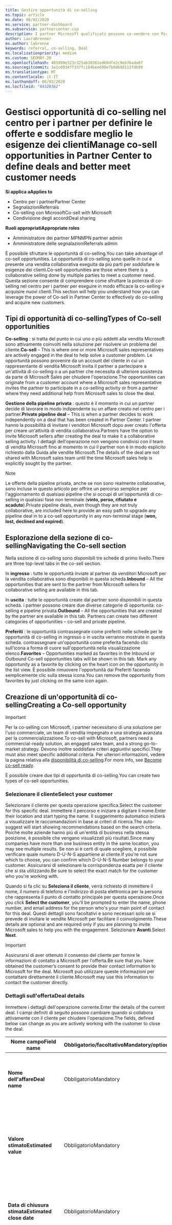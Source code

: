 ```yaml
---
title: Gestire opportunità di co-selling
ms.topic: article
ms.date: 06/02/2020
ms.service: partner-dashboard
ms.subservice: partnercenter-csp
description: I partner Microsoft qualificati possono co-vendere con Microsoft. Scopri come definire le offerte, invitare Microsoft a collaborare o visualizzare le offerte inviate.
author: LauraBrenner
ms.author: labrenne
keywords: referral, co-selling, Deal
ms.localizationpriority: medium
ms.custom: SEOMAY.20
ms.openlocfilehash: 485999e323c325ab30361ed60dfe2c9eb7bada07
ms.sourcegitcommit: 3a1c0934ff337fc164bee690e7b9d69d113fdb99
ms.translationtype: MT
ms.contentlocale: it-IT
ms.lasthandoff: 06/03/2020
ms.locfileid: "84328362"
---
```

# <a name="manage-co-sell-opportunities-in-partner-center-to-define-deals-and-better-meet-customer-needs"></a><span data-ttu-id="1b3a1-105">Gestisci opportunità di co-selling nel centro per i partner per definire le offerte e soddisfare meglio le esigenze dei clienti</span><span class="sxs-lookup"><span data-stu-id="1b3a1-105">Manage co-sell opportunities in Partner Center to define deals and better meet customer needs</span></span>

<span data-ttu-id="1b3a1-106">**Si applica a**</span><span class="sxs-lookup"><span data-stu-id="1b3a1-106">**Applies to**</span></span>

- <span data-ttu-id="1b3a1-107">Centro per i partner</span><span class="sxs-lookup"><span data-stu-id="1b3a1-107">Partner Center</span></span>
- <span data-ttu-id="1b3a1-108">Segnalazioni</span><span class="sxs-lookup"><span data-stu-id="1b3a1-108">Referrals</span></span>
- <span data-ttu-id="1b3a1-109">Co-selling con Microsoft</span><span class="sxs-lookup"><span data-stu-id="1b3a1-109">Co-sell with Microsoft</span></span>
- <span data-ttu-id="1b3a1-110">Condivisione degli accordi</span><span class="sxs-lookup"><span data-stu-id="1b3a1-110">Deal sharing</span></span>

<span data-ttu-id="1b3a1-111">**Ruoli appropriati**</span><span class="sxs-lookup"><span data-stu-id="1b3a1-111">**Appropriate roles**</span></span>

- <span data-ttu-id="1b3a1-112">Amministratore dei partner MPN</span><span class="sxs-lookup"><span data-stu-id="1b3a1-112">MPN partner admin</span></span>
- <span data-ttu-id="1b3a1-113">Amministratore delle segnalazioni</span><span class="sxs-lookup"><span data-stu-id="1b3a1-113">Referrals admin</span></span>

<span data-ttu-id="1b3a1-114">È possibile sfruttare le opportunità di co-selling.</span><span class="sxs-lookup"><span data-stu-id="1b3a1-114">You can take advantage of co-sell opportunities.</span></span>  <span data-ttu-id="1b3a1-115">Le opportunità di co-selling sono quelle in cui è presente una vendita collaborativa eseguita da più parti per soddisfare le esigenze dei clienti.</span><span class="sxs-lookup"><span data-stu-id="1b3a1-115">Co-sell opportunities are those where there is a collaborative selling done by multiple parties to meet a customer need.</span></span> <span data-ttu-id="1b3a1-116">Questa sezione consente di comprendere come sfruttare la potenza di co-selling nel centro per i partner per eseguire in modo efficace la co-selling e acquisire nuovi clienti.</span><span class="sxs-lookup"><span data-stu-id="1b3a1-116">This section will help you understand how you can leverage the power of Co-sell in Partner Center to effectively do co-selling and acquire new customers.</span></span>

## <a name="types-of-co-sell-opportunities"></a><span data-ttu-id="1b3a1-117">Tipi di opportunità di co-selling</span><span class="sxs-lookup"><span data-stu-id="1b3a1-117">Types of Co-sell opportunities</span></span>

<span data-ttu-id="1b3a1-118">**Co-selling** : si tratta del punto in cui uno o più addetti alla vendita Microsoft sono attivamente coinvolti nella soluzione per risolvere un problema del cliente.</span><span class="sxs-lookup"><span data-stu-id="1b3a1-118">**Co-sell** – This is where one or more Microsoft sales representatives are actively engaged in the deal to help solve a customer problem.</span></span> <span data-ttu-id="1b3a1-119">Le opportunità possono provenire da un account del cliente in cui un rappresentante di vendita Microsoft invita il partner a partecipare a un'attività di co-selling o a un partner che necessita di ulteriore assistenza da parte di Microsoft Sales per chiudere l'operazione.</span><span class="sxs-lookup"><span data-stu-id="1b3a1-119">The opportunities can originate from a customer account where a Microsoft sales representative invites the partner to participate in a co-selling activity or from a partner where they need additional help from Microsoft sales to close the deal.</span></span>

<span data-ttu-id="1b3a1-120">**Gestione della pipeline privata** : questo è il momento in cui un partner decide di lavorare in modo indipendente su un affare creato nel centro per i partner.</span><span class="sxs-lookup"><span data-stu-id="1b3a1-120">**Private pipeline deal** – This is when a partner decides to work independently on a deal that has been created in  Partner Center.</span></span> <span data-ttu-id="1b3a1-121">I partner hanno la possibilità di invitare i venditori Microsoft dopo aver creato l'offerta per creare un'attività di vendita collaborativa.</span><span class="sxs-lookup"><span data-stu-id="1b3a1-121">Partners have the option to invite Microsoft sellers after creating the deal to make it a collaborative selling activity.</span></span> <span data-ttu-id="1b3a1-122">I dettagli dell'operazione non vengono condivisi con il team di vendita Microsoft fino al momento in cui il partner non è in modo esplicito richiesto dalla Guida alle vendite Microsoft.</span><span class="sxs-lookup"><span data-stu-id="1b3a1-122">The details of the deal are not shared with Microsoft sales team until the time Microsoft sales help is explicitly sought by the partner.</span></span>

> [!NOTE]
> <span data-ttu-id="1b3a1-123">Le offerte della pipeline privata, anche se non sono realmente collaborative, sono incluse in questo articolo per offrire un percorso semplice per l'aggiornamento di qualsiasi pipeline che si occupi di un'opportunità di co-selling in qualsiasi fase non terminale (**vinto, perso, rifiutato e scaduto**).</span><span class="sxs-lookup"><span data-stu-id="1b3a1-123">Private pipeline deals, even though they are not truly collaborative, are included here  to provide an easy path to upgrade any pipeline deal in to a co-sell opportunity in any non-terminal stage (**won, lost, declined and expired**).</span></span>

## <a name="navigating-the-co-sell-section"></a><span data-ttu-id="1b3a1-124">Esplorazione della sezione di co-selling</span><span class="sxs-lookup"><span data-stu-id="1b3a1-124">Navigating the Co-sell section</span></span>

<span data-ttu-id="1b3a1-125">Nella sezione di co-selling sono disponibili tre schede di primo livello.</span><span class="sxs-lookup"><span data-stu-id="1b3a1-125">There are three top-level tabs in the co-sell section.</span></span>

<span data-ttu-id="1b3a1-126">In **ingresso** : tutte le opportunità inviate al partner da venditori Microsoft per la vendita collaborativa sono disponibili in questa scheda.</span><span class="sxs-lookup"><span data-stu-id="1b3a1-126">**Inbound** – All the opportunities that are sent to the partner from Microsoft sellers for collaborative selling are available in this tab.</span></span>

<span data-ttu-id="1b3a1-127">In **uscita** : tutte le opportunità create dal partner sono disponibili in questa scheda. i partner possono creare due diverse categorie di opportunità: co-selling e pipeline privata.</span><span class="sxs-lookup"><span data-stu-id="1b3a1-127">**Outbound** – All the opportunities that are created by the partner are available in this tab. Partners can create two different categories of opportunities – co-sell and private pipeline.</span></span> 

<span data-ttu-id="1b3a1-128">**Preferiti** : le opportunità contrassegnate come preferiti nelle schede per le opportunità di co-selling in ingresso o in uscita verranno mostrate in questa scheda. contrassegnare un'opportunità come preferita facendo clic sull'icona a forma di cuore sull'opportunità nella visualizzazione elenco.</span><span class="sxs-lookup"><span data-stu-id="1b3a1-128">**Favorites** – Opportunities marked as favorites in the Inbound or Outbound Co-sell opportunities tabs will be shown in this tab. Mark any opportunity as a favorite by clicking on the heart icon on the opportunity in the list view.</span></span> <span data-ttu-id="1b3a1-129">È possibile rimuovere l'opportunità dai Preferiti facendo semplicemente clic sulla stessa icona.</span><span class="sxs-lookup"><span data-stu-id="1b3a1-129">You can remove the opportunity from favorites by just clicking on the same icon again.</span></span>


## <a name="creating-a-co-sell-opportunity"></a><span data-ttu-id="1b3a1-130">Creazione di un'opportunità di co-selling</span><span class="sxs-lookup"><span data-stu-id="1b3a1-130">Creating a Co-sell opportunity</span></span> 

> [!IMPORTANT]
> <span data-ttu-id="1b3a1-131">Per la co-selling con Microsoft, i partner necessitano di una soluzione per l'uso commerciale, un team di vendita impegnato e una strategia avanzata per la commercializzazione.</span><span class="sxs-lookup"><span data-stu-id="1b3a1-131">To co-sell with Microsoft, partners need a commercial-ready solution, an engaged sales team, and a strong go-to-market strategy.</span></span> <span data-ttu-id="1b3a1-132">Devono inoltre soddisfare criteri aggiuntivi specifici.</span><span class="sxs-lookup"><span data-stu-id="1b3a1-132">They must also meet specific additional criteria.</span></span> <span data-ttu-id="1b3a1-133">Per ulteriori informazioni, vedere la pagina relativa alla [disponibilità di co-selling](https://partner.microsoft.com/reach-customers/selling-with-microsoft#become-ready).</span><span class="sxs-lookup"><span data-stu-id="1b3a1-133">For more info, see [Become co-sell ready](https://partner.microsoft.com/reach-customers/selling-with-microsoft#become-ready).</span></span>


<span data-ttu-id="1b3a1-134">È possibile creare due tipi di opportunità di co-selling.</span><span class="sxs-lookup"><span data-stu-id="1b3a1-134">You can create two types of co-sell opportunities.</span></span> 

### <a name="select-your-customer"></a><span data-ttu-id="1b3a1-135">Selezionare il cliente</span><span class="sxs-lookup"><span data-stu-id="1b3a1-135">Select your customer</span></span>

<span data-ttu-id="1b3a1-136">Selezionare il cliente per questa operazione specifica.</span><span class="sxs-lookup"><span data-stu-id="1b3a1-136">Select the customer for this specific deal.</span></span> <span data-ttu-id="1b3a1-137">Immettere il percorso e iniziare a digitare il nome.</span><span class="sxs-lookup"><span data-stu-id="1b3a1-137">Enter their location and start typing the name.</span></span> <span data-ttu-id="1b3a1-138">Il suggerimento automatico inizierà a visualizzare le raccomandazioni in base ai criteri di ricerca.</span><span class="sxs-lookup"><span data-stu-id="1b3a1-138">The auto-suggest will start showing recommendations based on the search criteria.</span></span> <span data-ttu-id="1b3a1-139">Poiché molte aziende hanno più di un'entità di business nella stessa posizione, è possibile che vengano visualizzati più risultati.</span><span class="sxs-lookup"><span data-stu-id="1b3a1-139">Since many companies have more than one business entity in the same location, you may see multiple results.</span></span> <span data-ttu-id="1b3a1-140">Se non si è certi di quale scegliere, è possibile verificare quale numero D-U-N-S appartiene al cliente.</span><span class="sxs-lookup"><span data-stu-id="1b3a1-140">If you're not sure which to choose, you can confirm which D-U-N-S Number belongs to your customer.</span></span> <span data-ttu-id="1b3a1-141">Assicurarsi di selezionare la corrispondenza esatta per il cliente che si sta utilizzando.</span><span class="sxs-lookup"><span data-stu-id="1b3a1-141">Be sure to select the exact match for the customer who you're working with.</span></span>

<span data-ttu-id="1b3a1-142">Quando si fa clic su **Seleziona il cliente**, verrà richiesto di immettere il nome, il numero di telefono e l'indirizzo di posta elettronica per la persona che rappresenta il punto di contatto principale per questa operazione.</span><span class="sxs-lookup"><span data-stu-id="1b3a1-142">Once you click **Select the customer**, you'll be prompted to enter the name, phone number, and email address for the person who's your main point of contact for this deal.</span></span> <span data-ttu-id="1b3a1-143">Questi dettagli sono facoltativi e sono necessari solo se si prevede di invitare le vendite Microsoft per facilitare il coinvolgimento.</span><span class="sxs-lookup"><span data-stu-id="1b3a1-143">These details are optional and are required only if you are planning to invite Microsoft sales to help you with the engagement.</span></span> <span data-ttu-id="1b3a1-144">Selezionare **Avanti**.</span><span class="sxs-lookup"><span data-stu-id="1b3a1-144">Select **Next**.</span></span>

> [!IMPORTANT]
> <span data-ttu-id="1b3a1-145">Assicurarsi di aver ottenuto il consenso del cliente per fornire le informazioni di contatto a Microsoft per l'offerta.</span><span class="sxs-lookup"><span data-stu-id="1b3a1-145">Be sure that you have obtained the customer’s consent to provide their contact information to Microsoft for the deal.</span></span> <span data-ttu-id="1b3a1-146">Microsoft può utilizzare queste informazioni per contattare direttamente il cliente.</span><span class="sxs-lookup"><span data-stu-id="1b3a1-146">Microsoft may use this information to contact the customer directly.</span></span>

### <a name="deal-details"></a><span data-ttu-id="1b3a1-147">Dettagli sull'offerta</span><span class="sxs-lookup"><span data-stu-id="1b3a1-147">Deal details</span></span>

<span data-ttu-id="1b3a1-148">Immettere i dettagli dell'operazione corrente.</span><span class="sxs-lookup"><span data-stu-id="1b3a1-148">Enter the details of the current deal.</span></span> <span data-ttu-id="1b3a1-149">I campi definiti di seguito possono cambiare quando si collabora attivamente con il cliente per chiudere l'operazione.</span><span class="sxs-lookup"><span data-stu-id="1b3a1-149">The fields, defined below can change as you are  actively working with the customer to close the deal.</span></span>

| <span data-ttu-id="1b3a1-150">**Nome campo**</span><span class="sxs-lookup"><span data-stu-id="1b3a1-150">**Field name**</span></span> | <span data-ttu-id="1b3a1-151">**Obbligatorio/facoltativo**</span><span class="sxs-lookup"><span data-stu-id="1b3a1-151">**Mandatory/optional**</span></span> | <span data-ttu-id="1b3a1-152">**Dettagli**</span><span class="sxs-lookup"><span data-stu-id="1b3a1-152">**Details**</span></span> |
|-------------|--------|-------|
|<span data-ttu-id="1b3a1-153">**Nome dell'affare**</span><span class="sxs-lookup"><span data-stu-id="1b3a1-153">**Deal name**</span></span> | <span data-ttu-id="1b3a1-154">Obbligatorio</span><span class="sxs-lookup"><span data-stu-id="1b3a1-154">Mandatory</span></span> | <span data-ttu-id="1b3a1-155">Nome descrittivo per identificare l'operazione in un secondo momento.</span><span class="sxs-lookup"><span data-stu-id="1b3a1-155">The friendly name to identify your deal at a later point of time.</span></span> |
|<span data-ttu-id="1b3a1-156">**Valore stimato**</span><span class="sxs-lookup"><span data-stu-id="1b3a1-156">**Estimated value**</span></span> | <span data-ttu-id="1b3a1-157">Obbligatorio</span><span class="sxs-lookup"><span data-stu-id="1b3a1-157">Mandatory</span></span> | <span data-ttu-id="1b3a1-158">Il valore dell'operazione in base alle informazioni disponibili durante la creazione dell'operazione.</span><span class="sxs-lookup"><span data-stu-id="1b3a1-158">The value of the deal based on the information available while creating the deal.</span></span>|
|<span data-ttu-id="1b3a1-159">**Data di chiusura stimata**</span><span class="sxs-lookup"><span data-stu-id="1b3a1-159">**Estimated close date**</span></span>| <span data-ttu-id="1b3a1-160">Obbligatorio</span><span class="sxs-lookup"><span data-stu-id="1b3a1-160">Mandatory</span></span>| <span data-ttu-id="1b3a1-161">Data in base alla quale si prevede di chiudere l'accordo con il cliente.</span><span class="sxs-lookup"><span data-stu-id="1b3a1-161">The date by which you expect to close the deal with the customer.</span></span> |
|<span data-ttu-id="1b3a1-162">**ID CRM**</span><span class="sxs-lookup"><span data-stu-id="1b3a1-162">**CRM ID**</span></span>| <span data-ttu-id="1b3a1-163">Facoltativo</span><span class="sxs-lookup"><span data-stu-id="1b3a1-163">Optional</span></span> | <span data-ttu-id="1b3a1-164">Contrassegnare l'operazione con l'ID dell'opportunità nel rispettivo CRM a scopo di verifica.</span><span class="sxs-lookup"><span data-stu-id="1b3a1-164">Tag the deal with the ID of the opportunity in your respective CRM for tracking purpose.</span></span>|
|<span data-ttu-id="1b3a1-165">**ID campagna di marketing**</span><span class="sxs-lookup"><span data-stu-id="1b3a1-165">**Marketing campaign ID**</span></span>| <span data-ttu-id="1b3a1-166">Facoltativo</span><span class="sxs-lookup"><span data-stu-id="1b3a1-166">Optional</span></span> | <span data-ttu-id="1b3a1-167">Acquisisci la campagna di marketing che ha generato il problema.</span><span class="sxs-lookup"><span data-stu-id="1b3a1-167">Capture the marketing campaign that resulted in the deal.</span></span> <span data-ttu-id="1b3a1-168">Questo file può aiutare a tenere traccia del ROI di una determinata campagna se si contrassegnano tutte le offerte originate dalla campagna con lo stesso ID.</span><span class="sxs-lookup"><span data-stu-id="1b3a1-168">This filed can help you track the ROI of a certain campaign if you tag all the deals originating from the campaign with the same ID.</span></span>|
|<span data-ttu-id="1b3a1-169">**Note**</span><span class="sxs-lookup"><span data-stu-id="1b3a1-169">**Notes**</span></span>| <span data-ttu-id="1b3a1-170">Facoltativo</span><span class="sxs-lookup"><span data-stu-id="1b3a1-170">Optional</span></span> | <span data-ttu-id="1b3a1-171">Aggiornare tutte le informazioni più recenti per fornire visibilità ad altri dipendenti della società che operano sulla stessa attività o per provare a comprendere lo stato attuale dell'affare.</span><span class="sxs-lookup"><span data-stu-id="1b3a1-171">Update all the latest information to provide visibility to other employees from your company working on the same deal or trying to understand the current state of the deal.</span></span> <span data-ttu-id="1b3a1-172">È anche possibile usarlo come comunicazione su record per le discussioni tra i venditori Microsoft o altri partner con la società.</span><span class="sxs-lookup"><span data-stu-id="1b3a1-172">You can also use this as a communication on record for discussions between Microsoft sellers/other partners with your company.</span></span>|

### <a name="add-your-employees"></a><span data-ttu-id="1b3a1-173">Aggiungere i dipendenti</span><span class="sxs-lookup"><span data-stu-id="1b3a1-173">Add your employees</span></span>

<span data-ttu-id="1b3a1-174">Dopo aver aggiunto i dettagli dell'operazione, aggiungere i dipendenti che lavoreranno a questa operazione specifica.</span><span class="sxs-lookup"><span data-stu-id="1b3a1-174">After adding the deal details, add the employees that will be working on this specific deal.</span></span> <span data-ttu-id="1b3a1-175">Sarà necessario immettere il nome, il numero di telefono e l'indirizzo di posta elettronica del dipendente.</span><span class="sxs-lookup"><span data-stu-id="1b3a1-175">You will need to enter the name, phone number, and email address of the employee.</span></span> <span data-ttu-id="1b3a1-176">Questi dettagli sono obbligatori ed è necessario avere almeno un contatto con tutti i dettagli immessi per creare un'operazione.</span><span class="sxs-lookup"><span data-stu-id="1b3a1-176">These details are mandatory, and you need to have at least one contact with all the details entered for you to create a deal.</span></span> <span data-ttu-id="1b3a1-177">Questi dettagli possono essere modificati anche dopo la creazione di una trattativa.</span><span class="sxs-lookup"><span data-stu-id="1b3a1-177">These details can be changed even after creating a deal.</span></span> <span data-ttu-id="1b3a1-178">I contatti recenti dalle trattative precedenti vengono visualizzati sul lato destro per aggiungerli rapidamente all'affare.</span><span class="sxs-lookup"><span data-stu-id="1b3a1-178">Recent contacts from your previous deals are shown on the right side for you to quickly add them to the deal.</span></span>

### <a name="add-solutions"></a><span data-ttu-id="1b3a1-179">Aggiungi soluzioni</span><span class="sxs-lookup"><span data-stu-id="1b3a1-179">Add Solution(s)</span></span>

<span data-ttu-id="1b3a1-180">In questa sezione è necessario fornire le informazioni correlate alle soluzioni che faranno parte di questa operazione.</span><span class="sxs-lookup"><span data-stu-id="1b3a1-180">In this section, you need to provide the information related to the solutions that will be part of this deal.</span></span> <span data-ttu-id="1b3a1-181">Si tratta di una sezione obbligatoria in cui è necessario aggiungere almeno una soluzione per creare un'operazione.</span><span class="sxs-lookup"><span data-stu-id="1b3a1-181">This is a mandatory section where you must add at least one solution to create a deal.</span></span> <span data-ttu-id="1b3a1-182">I dettagli della soluzione possono essere modificati dopo la creazione di una trattativa.</span><span class="sxs-lookup"><span data-stu-id="1b3a1-182">The solution details can be changed after creating a deal.</span></span> <span data-ttu-id="1b3a1-183">Sono disponibili più tipi di soluzioni che possono essere aggiunte a un'operazione, descritte di seguito.</span><span class="sxs-lookup"><span data-stu-id="1b3a1-183">There are multiple types of solutions that can be added to a deal, which are described below</span></span>

- <span data-ttu-id="1b3a1-184">**Soluzioni aziendali:** Si tratta di soluzioni pronte per la co-selling pubblicate dall'azienda</span><span class="sxs-lookup"><span data-stu-id="1b3a1-184">**My company’s solutions:** These are co-sell ready solutions that are published by your company</span></span>
- <span data-ttu-id="1b3a1-185">**Microsoft:** Si tratta di soluzioni di proprietà di Microsoft</span><span class="sxs-lookup"><span data-stu-id="1b3a1-185">**Microsoft:** These are solutions owned by Microsoft</span></span>
- <span data-ttu-id="1b3a1-186">**Altre soluzioni di terze parti:** Si tratta di soluzioni pronte per la co-selling pubblicate da altri partner nell'ecosistema di co-selling Microsoft</span><span class="sxs-lookup"><span data-stu-id="1b3a1-186">**Other third-party solutions:** These are co-sell ready solutions that are published by other partners in the Microsoft co-sell ecosystem</span></span>

<span data-ttu-id="1b3a1-187">Dopo aver fornito le informazioni sulla soluzione, fare clic su Avanti per passare alla sezione in cui è possibile decidere il tipo di vendita.</span><span class="sxs-lookup"><span data-stu-id="1b3a1-187">Once you have provided the solution information, select Next to move to the section where you can decide the selling type.</span></span> <span data-ttu-id="1b3a1-188">Sono disponibili due opzioni:</span><span class="sxs-lookup"><span data-stu-id="1b3a1-188">You have two options:</span></span>

<span data-ttu-id="1b3a1-189">**Gestione privata della pipeline**: se non si invita Microsoft e si crea un impegno in questo passaggio, sarà di tipo pipeline privata.</span><span class="sxs-lookup"><span data-stu-id="1b3a1-189">**Private pipeline deal**: If you don’t invite Microsoft and create an engagement at this step, it will be of the type private pipeline.</span></span> <span data-ttu-id="1b3a1-190">I venditori Microsoft non avranno visibilità sui dettagli di questa trattativa.</span><span class="sxs-lookup"><span data-stu-id="1b3a1-190">Microsoft sellers will have no visibility into the details of this deal.</span></span>

<span data-ttu-id="1b3a1-191">**Deal di co-selling:** Se si imposta l'opzione su Sì per la domanda **"si desidera che la Guida di Microsoft?"**, il problema si riferisce a un'offerta di co-selling in cui un venditore Microsoft può aiutarti a chiudere l'operazione.</span><span class="sxs-lookup"><span data-stu-id="1b3a1-191">**Co-sell deal:** If you switch the toggle to yes for the question **“Would you like Microsoft's help?”**, the deal turns in to a co-sell deal where a Microsoft seller can potentially help you with closing the deal.</span></span> <span data-ttu-id="1b3a1-192">Una richiesta di assistenza da parte di Microsoft non garantisce che un venditore Microsoft parteciperà all'accordo.</span><span class="sxs-lookup"><span data-stu-id="1b3a1-192">A request for help from Microsoft is no guarantee that a Microsoft seller will participate in the deal.</span></span> <span data-ttu-id="1b3a1-193">I rappresentanti di vendita Microsoft hanno a disposizione 14 giorni per decidere se desiderano partecipare.</span><span class="sxs-lookup"><span data-stu-id="1b3a1-193">Microsoft sales representatives have 14 days to decide if they want to participate.</span></span> <span data-ttu-id="1b3a1-194">Nella sezione Note, assicurarsi di identificare il tipo di Guida desiderato.</span><span class="sxs-lookup"><span data-stu-id="1b3a1-194">In the notes section, be sure to identify the type of help you want.</span></span>

## <a name="responding-to-a-co-sell-opportunity"></a><span data-ttu-id="1b3a1-195">Risposta a un'opportunità di co-selling</span><span class="sxs-lookup"><span data-stu-id="1b3a1-195">Responding to a Co-sell opportunity</span></span>

<span data-ttu-id="1b3a1-196">Ogni opportunità viene spostata in un ciclo di vita.</span><span class="sxs-lookup"><span data-stu-id="1b3a1-196">Each opportunity moves through a life cycle of its own.</span></span>

### <a name="received-stage"></a><span data-ttu-id="1b3a1-197">Fase ricezione</span><span class="sxs-lookup"><span data-stu-id="1b3a1-197">Received stage</span></span>

<span data-ttu-id="1b3a1-198">In questa fase, se è stata ricevuta una nuova opportunità di co-selling da un venditore Microsoft o da altri partner nell'ecosistema di co-selling Microsoft, esaminare i dettagli e contattare il cliente se si desidera ottenere ulteriori informazioni sulle esigenze aziendali.</span><span class="sxs-lookup"><span data-stu-id="1b3a1-198">In this stage, if you have received a new Co-sell opportunity either from a Microsoft seller or from other partners in the Microsoft Co-sell ecosystem, review the details, and feel free to contact the customer if you want to learn more about their business needs.</span></span> <span data-ttu-id="1b3a1-199">In questa fase è possibile eseguire due operazioni.</span><span class="sxs-lookup"><span data-stu-id="1b3a1-199">You can take two actions in this stage.</span></span> <span data-ttu-id="1b3a1-200">accettare o rifiutare il riferimento:</span><span class="sxs-lookup"><span data-stu-id="1b3a1-200">accept or decline the referral:</span></span>

- <span data-ttu-id="1b3a1-201">**Accetta:** Immettere un nome per l'operazione, modificare il valore dell'affare stimato e l'intervallo di tempo di acquisto stimato in base alla verifica.</span><span class="sxs-lookup"><span data-stu-id="1b3a1-201">**Accept:** Enter a name for the deal, edit the estimated deal value, and the estimated purchase timeframe based on your review.</span></span> <span data-ttu-id="1b3a1-202">Una volta stabilito il contatto con il cliente, è necessario fornire le informazioni nel campo **Note** per ulteriori informazioni su ciò che il cliente sta cercando.</span><span class="sxs-lookup"><span data-stu-id="1b3a1-202">Once you established the contact with the customer, you should provide info in the **Notes** field to explain more about what the customer is looking for.</span></span> <span data-ttu-id="1b3a1-203">Facoltativamente, è possibile immettere l'ID CRM (solo per riferimento), l'ID della campagna di marketing che ha comportato la rispettiva opportunità e aggiungere contatti dall'azienda che lavorerà a questa operazione.</span><span class="sxs-lookup"><span data-stu-id="1b3a1-203">You can optionally enter your CRM ID here (for your reference only), the marketing campaign ID that resulted in the respective opportunity and add contacts from your company who will be working on this deal.</span></span> 

- <span data-ttu-id="1b3a1-204">Al termine, fare clic su **Avanti**.</span><span class="sxs-lookup"><span data-stu-id="1b3a1-204">When you're finished, select **Next**.</span></span> <span data-ttu-id="1b3a1-205">Il riferimento verrà spostato nella **fase successiva**, il che significa che si prevede di coinvolgere attivamente il cliente per soddisfare le proprie esigenze.</span><span class="sxs-lookup"><span data-stu-id="1b3a1-205">We'll move the referral to **the next stage**, which means you plan to actively engage with the customer to address their need.</span></span> <span data-ttu-id="1b3a1-206">Queste informazioni verranno usate anche per aiutare a trovare le offerte simili in futuro.</span><span class="sxs-lookup"><span data-stu-id="1b3a1-206">We'll also use this information to help you find similar deals in the future.</span></span>

- <span data-ttu-id="1b3a1-207">**Rifiuta**: selezionare il motivo per cui si sta declinando il problema e aggiungere eventuali note che si desidera includere, quindi selezionare **Chiudi l'operazione**.</span><span class="sxs-lookup"><span data-stu-id="1b3a1-207">**Decline**: Select the reason you're declining the deal and add any notes you'd like to include, then select **Close deal**.</span></span> <span data-ttu-id="1b3a1-208">Verrà archiviato come **rifiutato** e verrà inviata una notifica a Microsoft o al partner che ha inviato questa opportunità.</span><span class="sxs-lookup"><span data-stu-id="1b3a1-208">We'll archive it as **Declined** and notify either Microsoft or the partner who sent you this opportunity.</span></span>

- <span data-ttu-id="1b3a1-209">Se non si risponde entro il tempo previsto (attualmente 14 giorni), lo si archivierà come **scaduto** e si invierà una notifica a Microsoft o al partner che ha inviato questa opportunità.</span><span class="sxs-lookup"><span data-stu-id="1b3a1-209">If you don't respond within the allotted time (currently 14 days), we'll archive it as **Expired** and notify either Microsoft or the partner who sent you this opportunity.</span></span>


### <a name="accepted-stage"></a><span data-ttu-id="1b3a1-210">Fase accettata</span><span class="sxs-lookup"><span data-stu-id="1b3a1-210">Accepted Stage</span></span>

<span data-ttu-id="1b3a1-211">Lavora per concludere la trattativa con il cliente.</span><span class="sxs-lookup"><span data-stu-id="1b3a1-211">Work to close the deal with the customer.</span></span> <span data-ttu-id="1b3a1-212">Se si desidera modificare le informazioni fornite per un riferimento accettato, selezionare **modifica**.</span><span class="sxs-lookup"><span data-stu-id="1b3a1-212">If you want to change any of the information you've provided for an accepted referral, select **Edit**.</span></span> <span data-ttu-id="1b3a1-213">È quindi possibile aggiornare il nome dell'affare, la data di acquisto stimata, il valore stimato, le note, l'ID CRM e/o l'ID della campagna di marketing.</span><span class="sxs-lookup"><span data-stu-id="1b3a1-213">You can then update the deal name, estimated purchase date, estimated value, notes, CRM ID and/or the marketing campaign ID.</span></span>  <span data-ttu-id="1b3a1-214">È anche possibile selezionare **Aggiungi i dipendenti** per specificare il nome, il numero di telefono e gli indirizzi di posta elettronica di qualsiasi altra persona che sta lavorando al problema.</span><span class="sxs-lookup"><span data-stu-id="1b3a1-214">You can also select **Add your employees** to provide the name, phone number, and email addresses of any additional people who are working on the deal.</span></span> <span data-ttu-id="1b3a1-215">Le soluzioni possono anche essere modificate in base alle esigenze del cliente.</span><span class="sxs-lookup"><span data-stu-id="1b3a1-215">Solutions can also be edited based on the customer need.</span></span>

<span data-ttu-id="1b3a1-216">Per impostazione predefinita, tutte le offerte create sono in fase di accettazione.</span><span class="sxs-lookup"><span data-stu-id="1b3a1-216">All the deals you have created are in Accepted stage by default.</span></span>

<span data-ttu-id="1b3a1-217">Al termine, è possibile eseguire una delle due azioni, che contrassegnano l'accordo come **vinto** o **perso** per segnalare il risultato, in modo che sia possibile archiviarlo di conseguenza.</span><span class="sxs-lookup"><span data-stu-id="1b3a1-217">When you're finished, you can take one of the two actions, which are marking the deal as **Won** or **Lost** to report the outcome so we can archive it accordingly.</span></span>

> [!TIP]
> <span data-ttu-id="1b3a1-218">Per alcune soluzioni idonee, dopo aver selezionato vinto verrà richiesto di fornire informazioni aggiuntive per la registrazione dell'affare.</span><span class="sxs-lookup"><span data-stu-id="1b3a1-218">For certain eligible solutions, after you select Won, you'll be asked to provide additional information to register your deal.</span></span> <span data-ttu-id="1b3a1-219">Microsoft esaminerà le informazioni fornite qui e potrebbe richiedere altri dettagli durante tale processo.</span><span class="sxs-lookup"><span data-stu-id="1b3a1-219">Microsoft will review the info you provide here and may ask for additional details during the review process.</span></span> <span data-ttu-id="1b3a1-220">Per altre informazioni, vedi Registrare le trattative.</span><span class="sxs-lookup"><span data-stu-id="1b3a1-220">For more information, see Register your deals.</span></span>

### <a name="archived-stage"></a><span data-ttu-id="1b3a1-221">Fase di archiviazione</span><span class="sxs-lookup"><span data-stu-id="1b3a1-221">Archived Stage</span></span>

<span data-ttu-id="1b3a1-222">Si tratta di una fase terminale in cui tutte le opportunità sono finalmente raggiungibili.</span><span class="sxs-lookup"><span data-stu-id="1b3a1-222">This is a terminal stage where all the opportunities finally reach.</span></span> <span data-ttu-id="1b3a1-223">In questa fase è possibile visualizzare tutti i lead **ottenuti, persi, rifiutati**e **scaduti** .</span><span class="sxs-lookup"><span data-stu-id="1b3a1-223">You can view all the leads that are in **won, lost, declined**, and **expired** in this stage.</span></span> <span data-ttu-id="1b3a1-224">In questa fase non è possibile eseguire alcuna azione.</span><span class="sxs-lookup"><span data-stu-id="1b3a1-224">There are no actions that you can take in this stage.</span></span>

## <a name="getting-more-co-sell-opportunities"></a><span data-ttu-id="1b3a1-225">Ottenere più opportunità di co-selling</span><span class="sxs-lookup"><span data-stu-id="1b3a1-225">Getting more Co-sell opportunities</span></span>

<span data-ttu-id="1b3a1-226">Ecco alcuni suggerimenti che consentono di ottenere più opportunità di co-selling appropriate per l'azienda:</span><span class="sxs-lookup"><span data-stu-id="1b3a1-226">Here are some tips to help you get more co-sell opportunities that are appropriate to your business:</span></span>

- <span data-ttu-id="1b3a1-227">**Rispondi rapidamente alle offerte**.</span><span class="sxs-lookup"><span data-stu-id="1b3a1-227">**Respond quickly to deals**.</span></span> <span data-ttu-id="1b3a1-228">Quando si risponde tempestivamente alle richieste in ingresso, la visibilità verrà aumentata in modo progressivo nei risultati della ricerca partner futuri.</span><span class="sxs-lookup"><span data-stu-id="1b3a1-228">When you respond in a timely fashion to incoming requests, we'll increase your visibility in future partner search results progressively.</span></span> <span data-ttu-id="1b3a1-229">Assicurati che il tuo team risponda velocemente indicando le intenzioni.</span><span class="sxs-lookup"><span data-stu-id="1b3a1-229">Make sure your team responds quickly with your intent.</span></span>
- <span data-ttu-id="1b3a1-230">**Sii selettivo nelle trattative che decidi di accettare**.</span><span class="sxs-lookup"><span data-stu-id="1b3a1-230">**Be choosy with the deals you accept**.</span></span> <span data-ttu-id="1b3a1-231">Monitoriamo i tipi di offerte accettate e rifiutate e utilizzeremo queste informazioni per trovare le offerte simili.</span><span class="sxs-lookup"><span data-stu-id="1b3a1-231">We monitor the types of deals that you accept and decline and use this information to help find you similar deals.</span></span> <span data-ttu-id="1b3a1-232">Accettare le offerte che non sono una scelta ottimale non migliorerà i risultati della ricerca e potrebbe influisca sulla qualità delle opportunità ricevute.</span><span class="sxs-lookup"><span data-stu-id="1b3a1-232">Accepting deals that aren't a good fit won't improve your search results and could impact the quality of the opportunities that you receive.</span></span>
- <span data-ttu-id="1b3a1-233">**Comunica il volume della trattativa stimato, le date di chiusura e lo stato finale delle trattative** (acquisite o perse).</span><span class="sxs-lookup"><span data-stu-id="1b3a1-233">**Report back the estimated deal sizes, closing dates, and the final status of your deals** (won or lost).</span></span> <span data-ttu-id="1b3a1-234">Queste informazioni verranno usate per continuare a fornire i riferimenti alla qualità.</span><span class="sxs-lookup"><span data-stu-id="1b3a1-234">We'll use this info to continue to provide you with quality referrals.</span></span>

## <a name="next-steps"></a><span data-ttu-id="1b3a1-235">Passaggi successivi</span><span class="sxs-lookup"><span data-stu-id="1b3a1-235">Next steps</span></span>

- [<span data-ttu-id="1b3a1-236">Gestire lead</span><span class="sxs-lookup"><span data-stu-id="1b3a1-236">Manage leads</span></span>](manage-leads.md)

- [<span data-ttu-id="1b3a1-237">Ottenere il connettore di co-selling per Dynamics 365 CRM</span><span class="sxs-lookup"><span data-stu-id="1b3a1-237">Get the co-sell connector for Dynamics 365 CRM</span></span>](connector-dynamics.md)

- [<span data-ttu-id="1b3a1-238">Ottenere il connettore di co-selling per Salesforce CRM</span><span class="sxs-lookup"><span data-stu-id="1b3a1-238">Get the co-sell connector for Salesforce CRM</span></span>](connector-salesforce.md)
